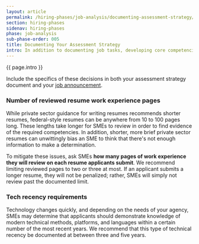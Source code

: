 ```yaml
---
layout: article
permalink: /hiring-phases/job-analysis/documenting-assessment-strategy/
section: hiring-phases
sidenav: hiring-phases
phase: job-analysis
sub-phase-order: 005
title: Documenting Your Assessment Strategy
intro: In addition to documenting job tasks, developing core competencies and proficiencies, and creating interview assessment questions, ask SMEs participating in your workshop to make these key decisions about the assessment strategy they'll use for your hiring action.
---
```


<p class="usa-intro">
  {{ page.intro }}
</p>
<p>
  Include the specifics of these decisions in both your assessment strategy document and your <a href="../job-announcement/">job announcement</a>.
</p>

<h3 id="resume-review-page-count">Number of reviewed resume work experience pages</h3>
<p>
  While private sector guidance for writing resumes recommends shorter resumes, federal-style resumes can be anywhere from 10 to 100 pages long. These lengths take longer for SMEs to review in order to find evidence of the required competencies. In addition, shorter, more brief private sector resumes can unwittingly bias an SME to think that there's not enough information to make a determination.
</p>
<p>
  To mitigate these issues, ask SMEs <strong>how many pages of work experience they will review on each resume applicants submit</strong>. We recommend limiting reviewed pages to two or three at most. If an applicant submits a longer resume, they will not be penalized; rather, SMEs will simply not review past the documented limit.
</p>

<h3>Tech recency requirements</h3>
<p>
  Technology changes quickly, and depending on the needs of your agency, SMEs may determine that applicants should demonstrate knowledge of modern technical methods, platforms, and languages within a certain number of the most recent years. We recommend that this type of technical recency be documented at between three and five years.
</p>
